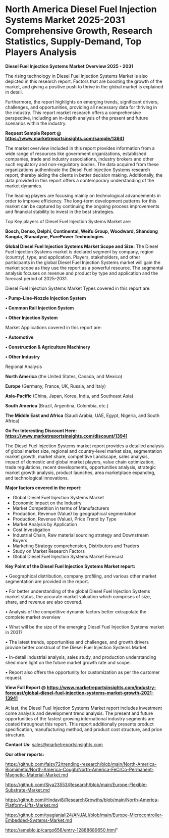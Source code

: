  # North America Diesel Fuel Injection Systems Market 2025-2031 Comprehensive Growth, Research Statistics, Supply-Demand,  Top Players Analysis

<Strong> Diesel Fuel Injection Systems Market Overview 2025 - 2031</strong>

The rising technology in Diesel Fuel Injection Systems Market is also depicted in this research report. Factors that are boosting the growth of the market, and giving a positive push to thrive in the global market is explained in detail.

Furthermore, the report highlights on emerging trends, significant drivers, challenges, and opportunities, providing all necessary data for thriving in the industry. This report market research offers a comprehensive perspective, including an in-depth analysis of the present and future scenarios within the industry.

<strong>Request Sample Report @ <a href=https://www.marketreportsinsights.com/sample/13941>https://www.marketreportsinsights.com/sample/13941</a></strong>

The market overview included in this report provides information from a wide range of resources like government organizations, established companies, trade and industry associations, industry brokers and other such regulatory and non-regulatory bodies. The data acquired from these organizations authenticate the Diesel Fuel Injection Systems research report, thereby aiding the clients in better decision making. Additionally, the data provided in this report offers a contemporary understanding of the market dynamics.

The leading players are focusing mainly on technological advancements in order to improve efficiency. The long-term development patterns for this market can be captured by continuing the ongoing process improvements and financial stability to invest in the best strategies.

Top Key players of Diesel Fuel Injection Systems Market are:

<strong>Bosch, Denso, Delphi, Continental, Weifu Group, Woodward, Shandong Kangda, Stanadyne, PurePower Technologies</strong>

<strong><b>Global Diesel Fuel Injection Systems Market Scope and Size:</b></strong>
The Diesel Fuel Injection Systems market is declared segment by company, region (country), type, and application. Players, stakeholders, and other participants in the global Diesel Fuel Injection Systems market will gain the market scope as they use the report as a powerful resource. The segmental analysis focuses on revenue and product by type and application and the forecast period of 2025-2031.

Diesel Fuel Injection Systems Market Types covered in this report are:

<strong>• Pump-Line-Nozzle Injection System

• Common Rail Injection System

• Other Injection System</strong>

Market Applications covered in this report are:

<strong>• Automotive

• Construction & Agriculture Machinery

• Other Industry</strong> 

Regional Analysis

<strong>North America</strong> (the United States, Canada, and Mexico)

<strong>Europe</strong> (Germany, France, UK, Russia, and Italy)

<strong>Asia-Pacific</strong> (China, Japan, Korea, India, and Southeast Asia)

<strong>South America</strong> (Brazil, Argentina, Colombia, etc.)

<strong>The Middle East and Africa</strong> (Saudi Arabia, UAE, Egypt, Nigeria, and South Africa)

<strong>Go For Interesting Discount Here: <a href=https://www.marketreportsinsights.com/discount/13941>https://www.marketreportsinsights.com/discount/13941</a></strong>

The Diesel Fuel Injection Systems market report provides a detailed analysis of global market size, regional and country-level market size, segmentation market growth, market share, competitive Landscape, sales analysis, impact of domestic and global market players, value chain optimization, trade regulations, recent developments, opportunities analysis, strategic market growth analysis, product launches, area marketplace expanding, and technological innovations.

<strong><b>Major factors covered in the report:</b></strong>
<ul>
  <li>Global Diesel Fuel Injection Systems Market </li>
  <li>Economic Impact on the Industry</li>
  <li>Market Competition in terms of Manufacturers</li>
  <li>Production, Revenue (Value) by geographical segmentation</li>
  <li>Production, Revenue (Value), Price Trend by Type</li>
  <li>Market Analysis by Application</li>
  <li>Cost Investigation</li>
  <li>Industrial Chain, Raw material sourcing strategy and Downstream Buyers</li>
  <li>Marketing Strategy comprehension, Distributors and Traders</li>
  <li>Study on Market Research Factors</li>
  <li>Global Diesel Fuel Injection Systems Market Forecast</li>
</ul>

<strong><b>Key Point of the Diesel Fuel Injection Systems Market report:</b></strong>

• Geographical distribution, company profiling, and various other market segmentation are provided in the report.

• For better understanding of the global Diesel Fuel Injection Systems market status, the accurate market valuation which comprises of size, share, and revenue are also covered.

• Analysis of the competitive dynamic factors better extrapolate the complete market overview

• What will be the size of the emerging Diesel Fuel Injection Systems market in 2031?

• The latest trends, opportunities and challenges, and growth drivers provide better construal of the Diesel Fuel Injection Systems Market.

• In-detail industrial analysis, sales study, and production understanding shed more light on the future market growth rate and scope.

• Report also offers the opportunity for customization as per the customer request.

<strong><b>View Full Report @ <a href=https://www.marketreportsinsights.com/industry-forecast/global-diesel-fuel-injection-systems-market-growth-2021-13941>https://www.marketreportsinsights.com/industry-forecast/global-diesel-fuel-injection-systems-market-growth-2021-13941</a></b></strong>


At last, the Diesel Fuel Injection Systems Market report includes investment come analysis and development trend analysis. The present and future opportunities of the fastest growing international industry segments are coated throughout this report. This report additionally presents product specification, manufacturing method, and product cost structure, and price structure.

<strong>Contact Us:</strong>
sales@marketreportsinsights.com

<strong>Our other reports:</strong>

<a href=https://github.com/faizy72/trending-research/blob/main/North-America-Biomimetic/North-America-Cough/North-America-FeCrCo-Permanent-Magnetic-Material-Market.md>https://github.com/faizy72/trending-research/blob/main/North-America-Biomimetic/North-America-Cough/North-America-FeCrCo-Permanent-Magnetic-Material-Market.md</a>

<a href=https://github.com/Siya23553/Research/blob/main/Europe-Flexible-Substrate-Market.md>https://github.com/Siya23553/Research/blob/main/Europe-Flexible-Substrate-Market.md</a>

<a href=https://github.com/Hindavi8/ResearchGrowths/blob/main/North-America-Platform-Lifts-Market.md>https://github.com/Hindavi8/ResearchGrowths/blob/main/North-America-Platform-Lifts-Market.md</a>

<a href=https://github.com/tyagianjali24/ANJALI/blob/main/Europe-Microcontroller-Embedded-Systems-Market.md>https://github.com/tyagianjali24/ANJALI/blob/main/Europe-Microcontroller-Embedded-Systems-Market.md</a>

<a href=https://ameblo.jp/cargo656/entry-12888689650.html>https://ameblo.jp/cargo656/entry-12888689650.html</a>"
